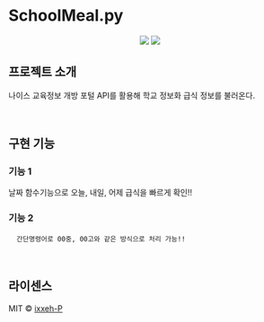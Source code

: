 #  SchoolMeal.py

<div align="center">
   <img src="https://img.shields.io/badge/Visual Studio Code-007ACC?style=flat&logo=visualstudiocode&logoColor=white"/>
   <img src="https://img.shields.io/badge/Python-3776AB?style=flat&logo=python&logoColor=white"/>
</div>

## 프로젝트 소개
나이스 교육정보 개방 포털 API를 활용해 학교 정보화 급식 정보를 불러온다.

<br>

## 구현 기능

### 기능 1
   날짜 함수기능으로 오늘, 내일, 어제 급식을 빠르게 확인!!
### 기능 2
      간단명령어로 00중, 00고와 같은 방식으로 처리 가능!!
      
<br>

## 라이센스

MIT &copy; [ixxeh-P](https://www.github.com/ixxeh-p)

